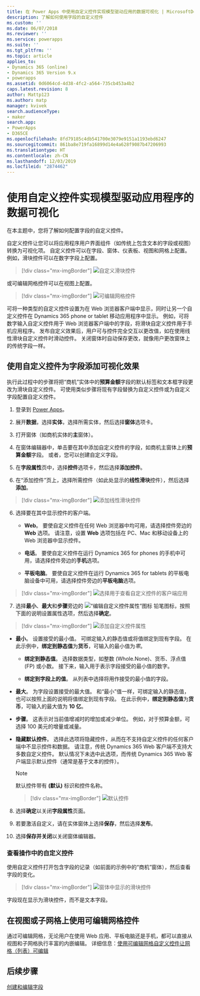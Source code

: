 ```yaml
---
title: 在 Power Apps 中使用自定义控件实现模型驱动应用的数据可视化 | MicrosoftDocs
description: 了解如何使用字段的自定义控件
ms.custom: ''
ms.date: 06/07/2018
ms.reviewer: ''
ms.service: powerapps
ms.suite: ''
ms.tgt_pltfrm: ''
ms.topic: article
applies_to:
- Dynamics 365 (online)
- Dynamics 365 Version 9.x
- powerapps
ms.assetid: 0d6064cd-4d38-4fc2-a564-735cb453a4b2
caps.latest.revision: 8
author: Mattp123
ms.author: matp
manager: kvivek
search.audienceType:
- maker
search.app:
- PowerApps
- D365CE
ms.openlocfilehash: 8fd79185c4db541700e3079e9151a1193ebd6247
ms.sourcegitcommit: 861ba8e719fa16899d14e4a628f9087b47206993
ms.translationtype: HT
ms.contentlocale: zh-CN
ms.lasthandoff: 12/03/2019
ms.locfileid: "2874462"
---
```

# <a name="use-custom-controls-for-model-driven-app-data-visualizations"></a>使用自定义控件实现模型驱动应用程序的数据可视化

在本主题中，您将了解如何配置字段的自定义控件。 

自定义控件让您可以将应用程序用户界面组件（如传统上包含文本的字段或视图）转换为可视化项。 自定义控件可以在字段、窗体、仪表板、视图和网格上配置。 例如，滑块控件可以在数字字段上配置。

   > [!div class="mx-imgBorder"] 
   > ![自定义滑块控件](media/slider-control.PNG "字段的滑块控件")

或可编辑网格控件可以在视图上配置。 

   > [!div class="mx-imgBorder"] 
   > ![可编辑网格控件](media/editable-grid-example.png)

可将一种类型的自定义控件设置为在 Web 浏览器客户端中显示，同时让另一个自定义控件在 Dynamics 365 phone or tablet 移动应用程序中显示。 例如，可将数字输入自定义控件用于 Web 浏览器客户端中的字段，将滑块自定义控件用于手机应用程序。 发布自定义效果后，用户可与控件完全交互以更改值，如在使用线性滑块自定义控件时滑动控件。 关闭窗体时自动保存更改，就像用户更改窗体上的传统字段一样。  
  
## <a name="use-a-custom-control-to-add-visualizations-to-a-field"></a>使用自定义控件为字段添加可视化效果  
 执行此过程中的步骤将把“商机”实体中的**预算金额**字段的默认标签和文本框字段更改为滑块自定义控件。 可使用类似步骤将现有字段替换为自定义控件或为自定义字段配置自定义控件。  
  
1.  登录到 [Power Apps](https://make.powerapps.com/?utm_source=padocs&utm_medium=linkinadoc&utm_campaign=referralsfromdoc)。  

     

2.  展开**数据**，选择**实体**，选择所需实体，然后选择**窗体**选项卡。  
  
2.  打开窗体（如商机实体的**主**窗体）。 
  
3.  在窗体编辑器中，单击要在其中添加自定义控件的字段，如商机主窗体上的**预算金额**字段。 或者，您可以创建自定义字段。 
  
4.  在**字段属性**页中，选择**控件**选项卡，然后选择**添加控件**。  
  
5.  在“添加控件”页上，选择所需控件（如此处显示的**线性滑块**控件），然后选择**添加**。  

   > [!div class="mx-imgBorder"] 
   > ![添加线性滑块控件](media/add-slider.PNG "添加线性滑块控件")  
  
6.  选择要在其中显示控件的客户端。  
  
    - **Web**。 要使自定义控件在任何 Web 浏览器中均可用，请选择控件旁边的 **Web** 选项。 请注意，设置 **Web** 选项包括在 PC、Mac 和移动设备上的 Web 浏览器中显示控件。  
  
    - **电话**。 要使自定义控件在运行 Dynamics 365 for phones 的手机中可用，请选择控件旁边的**手机**选项。  
  
    - **平板电脑**。 要使自定义控件在运行 Dynamics 365 for tablets 的平板电脑设备中可用，请选择控件旁边的**平板电脑**选项。  
  
   > [!div class="mx-imgBorder"] 
   > ![选择用于查看自定义控件的客户端应用](media/choose-client.png "选择用于查看自定义控件的客户端应用")  
  
7.  选择**最小**、**最大**和**步骤**旁边的 ![“编辑自定义控件属性”图标](media/ccf-pencil-icon.png "“编辑自定义控件属性”图标") 铅笔图标，按照下面的说明设置属性选项，然后选择**确定**。  
  
   > [!div class="mx-imgBorder"] 
   > ![添加自定义控件属性](media/ccf-add-properties.png "添加自定义控件属性")
  
   - **最小**。 设置接受的最小值。 可绑定输入的静态值或将值绑定到现有字段。 在此示例中，**绑定到静态值**为**货币**，可输入的最小值为*零*。  
  
       - **绑定到静态值**。 选择数据类型，如整数 (Whole.None)、货币、浮点值 (FP) 或小数。 接下来，输入用于表示字段接受的最小值的数字。  
  
       - **绑定到字段上的值**。 从列表中选择将用作接受的最小值的字段。  
  
   - **最大**。 为字段设置接受的最大值。 和“最小”值一样，可绑定输入的静态值，也可以按照上面的说明将值绑定到现有字段。 在此示例中，**绑定到静态值**为**货币**，可输入的最大值为 **10 亿**。  
  
   - **步骤**。 这表示对当前值增减时的增加或减少单位。 例如，对于预算金额，可选择 100 美元的增量或减量。  
  
   - **隐藏默认控件**。 选择此选项将隐藏控件，从而在不支持自定义控件的任何客户端中不显示控件和数据。 请注意，传统 Dynamics 365 Web 客户端不支持大多数自定义控件。 默认情况下未选中此选项，而传统 Dynamics 365 Web 客户端显示默认控件（通常是基于文本的控件）。  
  
       > [!NOTE]
       >  默认控件带有 **(默认)** 标识和控件名称。  
       >   
       > > [!div class="mx-imgBorder"] 
       > > ![默认控件](media/default-control.png "默认控件")  
  
8.  选择**确定**以关闭**字段属性**页面。  
  
9. 若要激活自定义，请在实体窗体上选择**保存**，然后选择**发布**。  
  
10. 选择**保存并关闭**以关闭窗体编辑器。  
  
### <a name="see-the-custom-control-in-action"></a>查看操作中的自定义控件  
 使用自定义控件打开包含字段的记录（如前面的示例中的“商机”窗体），然后查看字段的变化。  
  
   > [!div class="mx-imgBorder"] 
   > ![窗体中显示的滑块控件](media/slider-control.PNG "窗体中显示的滑块控件")  
  
 字段现在显示为滑块控件，而不是文本字段。 

## <a name="use-the-editable-grid-control-on-a-view-or-sub-grid"></a>在视图或子网格上使用可编辑网格控件

通过可编辑网格，无论用户在使用 Web 应用、平板电脑还是手机，都可以直接从视图和子网格执行丰富的内嵌编辑。 详细信息：[使用可编辑网格自定义控件让网格（列表）可编辑](make-grids-lists-editable-custom-control.md) 
  
## <a name="next-steps"></a>后续步骤  
[创建和编辑字段](../common-data-service/create-edit-fields.md)
